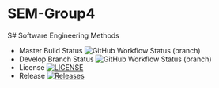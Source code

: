 # SEM-Group4

S# Software Engineering Methods
* Master Build Status ![GitHub Workflow Status (branch)](https://img.shields.io/github/actions/workflow/status/DarryanM/SEM-Group4/main.yml?branch=master)
* Develop Branch Status ![GitHub Workflow Status (branch)](https://img.shields.io/github/actions/workflow/status/DarryanM/SEM-Group4/main.yml?branch=develop)
* License [![LICENSE](https://img.shields.io/github/license/DarryanM/SEM-Group4.svg?style=flat-square)](https://github.com/DarryanM/SEM-Group4/blob/master/LICENSE)
* Release [![Releases](https://img.shields.io/github/release/DarryanM/SEM-Group4/all.svg?style=flat-square)](https://github.com/DarryanM/SEM-Group4/releases)